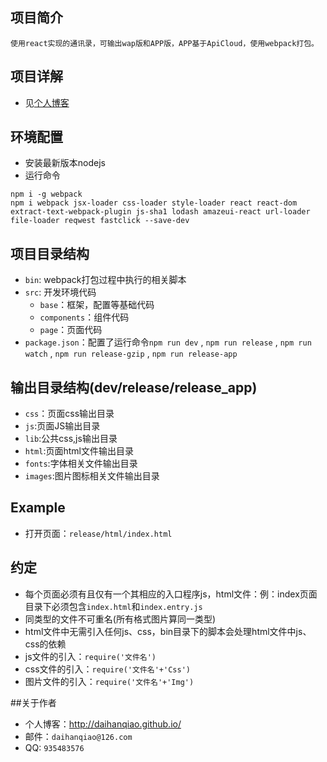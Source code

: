 ## 项目简介
    使用react实现的通讯录，可输出wap版和APP版，APP基于ApiCloud，使用webpack打包。

## 项目详解
* 见[个人博客](http://daihanqiao.github.io/2016/01/14/Webpack—React最佳实践/)

## 环境配置
* 安装最新版本nodejs
* 运行命令
```
npm i -g webpack
npm i webpack jsx-loader css-loader style-loader react react-dom extract-text-webpack-plugin js-sha1 lodash amazeui-react url-loader file-loader reqwest fastclick --save-dev
```

## 项目目录结构
* `bin`: webpack打包过程中执行的相关脚本
* `src`: 开发环境代码
    * `base`：框架，配置等基础代码
    * `components`：组件代码
    * `page`：页面代码
* `package.json`：配置了运行命令`npm run dev` , `npm run release` , `npm run watch` , `npm run release-gzip` , `npm run release-app`

## 输出目录结构(dev/release/release_app)
* `css`：页面css输出目录
* `js`:页面JS输出目录
* `lib`:公共css,js输出目录
* `html`:页面html文件输出目录
* `fonts`:字体相关文件输出目录
* `images`:图片图标相关文件输出目录

## Example
* 打开页面：`release/html/index.html`

## 约定
* 每个页面必须有且仅有一个其相应的入口程序js，html文件：例：index页面目录下必须包含`index.html`和`index.entry.js`
* 同类型的文件不可重名(所有格式图片算同一类型)
* html文件中无需引入任何js、css，bin目录下的脚本会处理html文件中js、css的依赖
* js文件的引入：`require('文件名')`
* css文件的引入：`require('文件名'+'Css')`
* 图片文件的引入：`require('文件名'+'Img')`

##关于作者
* 个人博客：http://daihanqiao.github.io/
* 邮件：`daihanqiao@126.com`
* QQ: `935483576`
